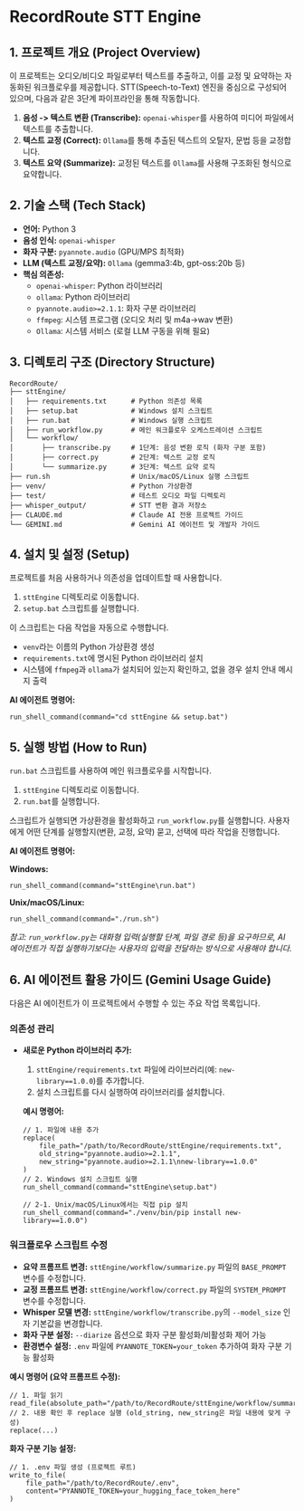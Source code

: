 # RecordRoute STT Engine

## 1. 프로젝트 개요 (Project Overview)

이 프로젝트는 오디오/비디오 파일로부터 텍스트를 추출하고, 이를 교정 및 요약하는 자동화된 워크플로우를 제공합니다. STT(Speech-to-Text) 엔진을 중심으로 구성되어 있으며, 다음과 같은 3단계 파이프라인을 통해 작동합니다.

1.  **음성 -> 텍스트 변환 (Transcribe):** `openai-whisper`를 사용하여 미디어 파일에서 텍스트를 추출합니다.
2.  **텍스트 교정 (Correct):** `Ollama`를 통해 추출된 텍스트의 오탈자, 문법 등을 교정합니다.
3.  **텍스트 요약 (Summarize):** 교정된 텍스트를 `Ollama`를 사용해 구조화된 형식으로 요약합니다.

## 2. 기술 스택 (Tech Stack)

-   **언어:** Python 3
-   **음성 인식:** `openai-whisper`
-   **화자 구분:** `pyannote.audio` (GPU/MPS 최적화)
-   **LLM (텍스트 교정/요약):** `Ollama` (gemma3:4b, gpt-oss:20b 등)
-   **핵심 의존성:**
    -   `openai-whisper`: Python 라이브러리
    -   `ollama`: Python 라이브러리
    -   `pyannote.audio>=2.1.1`: 화자 구분 라이브러리
    -   `ffmpeg`: 시스템 프로그램 (오디오 처리 및 m4a→wav 변환)
    -   `Ollama`: 시스템 서비스 (로컬 LLM 구동을 위해 필요)

## 3. 디렉토리 구조 (Directory Structure)

```
RecordRoute/
├── sttEngine/
│   ├── requirements.txt      # Python 의존성 목록
│   ├── setup.bat             # Windows 설치 스크립트
│   ├── run.bat               # Windows 실행 스크립트
│   ├── run_workflow.py       # 메인 워크플로우 오케스트레이션 스크립트
│   └── workflow/
│       ├── transcribe.py     # 1단계: 음성 변환 로직 (화자 구분 포함)
│       ├── correct.py        # 2단계: 텍스트 교정 로직
│       └── summarize.py      # 3단계: 텍스트 요약 로직
├── run.sh                    # Unix/macOS/Linux 실행 스크립트
├── venv/                     # Python 가상환경
├── test/                     # 테스트 오디오 파일 디렉토리
├── whisper_output/           # STT 변환 결과 저장소
├── CLAUDE.md                 # Claude AI 전용 프로젝트 가이드
└── GEMINI.md                 # Gemini AI 에이전트 및 개발자 가이드
```

## 4. 설치 및 설정 (Setup)

프로젝트를 처음 사용하거나 의존성을 업데이트할 때 사용합니다.

1.  `sttEngine` 디렉토리로 이동합니다.
2.  `setup.bat` 스크립트를 실행합니다.

이 스크립트는 다음 작업을 자동으로 수행합니다.
-   `venv`라는 이름의 Python 가상환경 생성
-   `requirements.txt`에 명시된 Python 라이브러리 설치
-   시스템에 `ffmpeg`과 `ollama`가 설치되어 있는지 확인하고, 없을 경우 설치 안내 메시지 출력

**AI 에이전트 명령어:**
```
run_shell_command(command="cd sttEngine && setup.bat")
```

## 5. 실행 방법 (How to Run)

`run.bat` 스크립트를 사용하여 메인 워크플로우를 시작합니다.

1.  `sttEngine` 디렉토리로 이동합니다.
2.  `run.bat`를 실행합니다.

스크립트가 실행되면 가상환경을 활성화하고 `run_workflow.py`를 실행합니다. 사용자에게 어떤 단계를 실행할지(변환, 교정, 요약) 묻고, 선택에 따라 작업을 진행합니다.

**AI 에이전트 명령어:**

**Windows:**
```
run_shell_command(command="sttEngine\run.bat")
```

**Unix/macOS/Linux:**
```
run_shell_command(command="./run.sh")
```

*참고: `run_workflow.py`는 대화형 입력(실행할 단계, 파일 경로 등)을 요구하므로, AI 에이전트가 직접 실행하기보다는 사용자의 입력을 전달하는 방식으로 사용해야 합니다.*

## 6. AI 에이전트 활용 가이드 (Gemini Usage Guide)

다음은 AI 에이전트가 이 프로젝트에서 수행할 수 있는 주요 작업 목록입니다.

### 의존성 관리

-   **새로운 Python 라이브러리 추가:**
    1.  `sttEngine/requirements.txt` 파일에 라이브러리(예: `new-library==1.0.0`)를 추가합니다.
    2.  설치 스크립트를 다시 실행하여 라이브러리를 설치합니다.

    **예시 명령어:**
    ```
    // 1. 파일에 내용 추가
    replace(
        file_path="/path/to/RecordRoute/sttEngine/requirements.txt",
        old_string="pyannote.audio>=2.1.1",
        new_string="pyannote.audio>=2.1.1\nnew-library==1.0.0"
    )
    // 2. Windows 설치 스크립트 실행
    run_shell_command(command="sttEngine\setup.bat")
    
    // 2-1. Unix/macOS/Linux에서는 직접 pip 설치
    run_shell_command(command="./venv/bin/pip install new-library==1.0.0")
    ```

### 워크플로우 스크립트 수정

-   **요약 프롬프트 변경:** `sttEngine/workflow/summarize.py` 파일의 `BASE_PROMPT` 변수를 수정합니다.
-   **교정 프롬프트 변경:** `sttEngine/workflow/correct.py` 파일의 `SYSTEM_PROMPT` 변수를 수정합니다.
-   **Whisper 모델 변경:** `sttEngine/workflow/transcribe.py`의 `--model_size` 인자 기본값을 변경합니다.
-   **화자 구분 설정:** `--diarize` 옵션으로 화자 구분 활성화/비활성화 제어 가능
-   **환경변수 설정:** `.env` 파일에 `PYANNOTE_TOKEN=your_token` 추가하여 화자 구분 기능 활성화

**예시 명령어 (요약 프롬프트 수정):**
```
// 1. 파일 읽기
read_file(absolute_path="/path/to/RecordRoute/sttEngine/workflow/summarize.py")
// 2. 내용 확인 후 replace 실행 (old_string, new_string은 파일 내용에 맞게 구성)
replace(...)
```

**화자 구분 기능 설정:**
```
// 1. .env 파일 생성 (프로젝트 루트)
write_to_file(
    file_path="/path/to/RecordRoute/.env",
    content="PYANNOTE_TOKEN=your_hugging_face_token_here"
)
```
